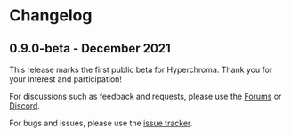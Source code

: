 # Changelog

## 0.9.0-beta - December 2021
This release marks the first public beta for Hyperchroma. Thank you for your interest and participation!

For discussions such as feedback and requests, please use the [Forums](https://github.com/Hyperchroma/hyperchroma/discussions) or [Discord](https://discord.gg/hT9mz44dFb).

For bugs and issues, please use the [issue tracker](https://github.com/Hyperchroma/hyperchroma/issues).

